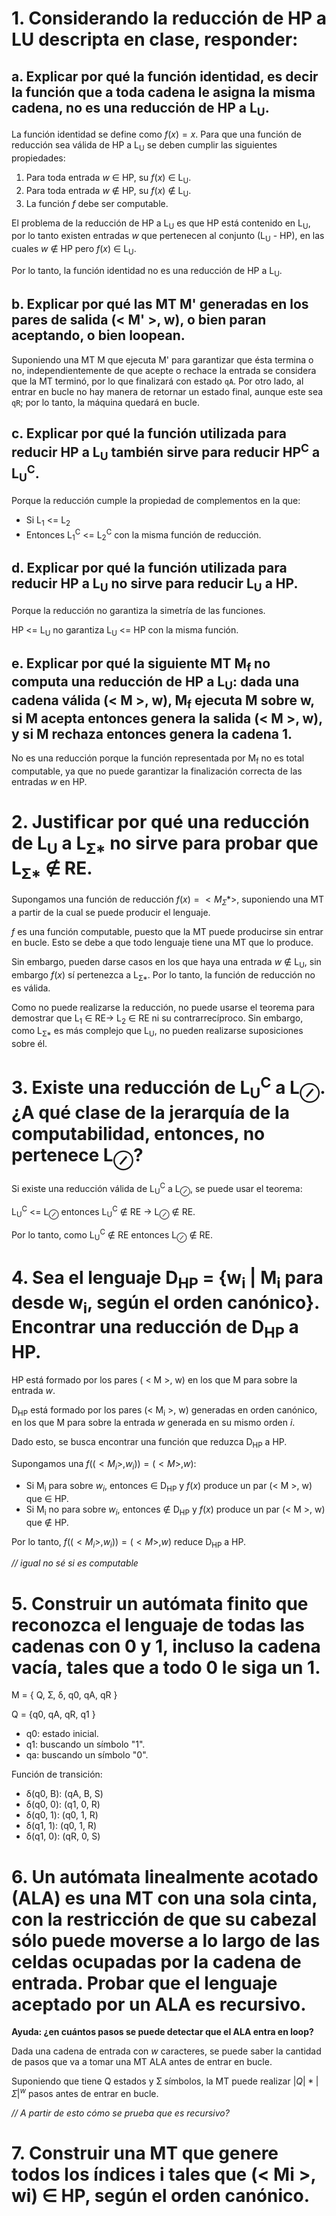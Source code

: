 # 1. Considerando la reducción de HP a LU descripta en clase, responder:

## a. Explicar por qué la función identidad, es decir la función que a toda cadena le asigna la misma cadena, no es una reducción de HP a L<sub>U</sub>.

La función identidad se define como $f(x) = x$. Para que una función de reducción sea válida de HP a L<sub>U</sub> se deben cumplir las siguientes propiedades:
1. Para toda entrada $w$ ∈ HP, su $f(x)$ ∈ L<sub>U</sub>.
2. Para toda entrada $w$ ∉ HP, su $f(x)$ ∉ L<sub>U</sub>.
3. La función $f$ debe ser computable.

El problema de la reducción de HP a L<sub>U</sub> es que HP está contenido en L<sub>U</sub>, por lo tanto existen entradas $w$ que pertenecen al conjunto (L<sub>U</sub> - HP), en las cuales $w$ ∉ HP pero $f(x)$ ∈ L<sub>U</sub>.

Por lo tanto, la función identidad no es una reducción de HP a L<sub>U</sub>.

## b. Explicar por qué las MT M' generadas en los pares de salida (< M' >, w), o bien paran aceptando, o bien loopean.

Suponiendo una MT M que ejecuta M' para garantizar que ésta termina o no, independientemente de que acepte o rechace la entrada se considera que la MT terminó, por lo que finalizará con estado `qA`. Por otro lado, al entrar en bucle no hay manera de retornar un estado final, aunque este sea `qR`; por lo tanto, la máquina quedará en bucle.

## c. Explicar por qué la función utilizada para reducir HP a L<sub>U</sub> también sirve para reducir HP<sup>C</sup> a L<sub>U</sub><sup>C</sup>.

Porque la reducción cumple la propiedad de complementos en la que:
* Si L<sub>1</sub> <= L<sub>2</sub>
* Entonces L<sub>1</sub><sup>C</sup> <= L<sub>2</sub><sup>C</sup> con la misma función de reducción.

## d. Explicar por qué la función utilizada para reducir HP a L<sub>U</sub> no sirve para reducir L<sub>U</sub> a HP.

Porque la reducción no garantiza la simetría de las funciones.

HP <= L<sub>U</sub> no garantiza L<sub>U</sub> <= HP con la misma función.

## e. Explicar por qué la siguiente MT M<sub>f</sub> no computa una reducción de HP a L<sub>U</sub>: dada una cadena válida (< M >, w), M<sub>f</sub> ejecuta M sobre w, si M acepta entonces genera la salida (< M >, w), y si M rechaza entonces genera la cadena 1.

No es una reducción porque la función representada por M<sub>f</sub> no es total computable, ya que no puede garantizar la finalización correcta de las entradas $w$ en HP.

# 2. Justificar por qué una reducción de L<sub>U</sub> a L<sub>Ʃ*</sub> no sirve para probar que L<sub>Ʃ*</sub> ∉ RE.

Supongamos una función de reducción $f(x) = < M_Ʃ* >$, suponiendo una MT a partir de la cual se puede producir el lenguaje.

$f$ es una función computable, puesto que la MT puede producirse sin entrar en bucle. Esto se debe a que todo lenguaje tiene una MT que lo produce.

Sin embargo, pueden darse casos en los que haya una entrada $w$ ∉ L<sub>U</sub>, sin embargo $f(x)$ sí pertenezca a L<sub>Ʃ*</sub>. Por lo tanto, la función de reducción no es válida.

Como no puede realizarse la reducción, no puede usarse el teorema para demostrar que L<sub>1</sub> ∈ RE-> L<sub>2</sub> ∈ RE ni su contrarrecíproco. Sin embargo, como L<sub>Ʃ*</sub> es más complejo que L<sub>U</sub>, no pueden realizarse suposiciones sobre él.

# 3. Existe una reducción de L<sub>U</sub><sup>C</sup> a L<sub>⊘</sub>. ¿A qué clase de la jerarquía de la computabilidad, entonces, no pertenece L<sub>⊘</sub>?

Si existe una reducción válida de L<sub>U</sub><sup>C</sup> a L<sub>⊘</sub>, se puede usar el teorema:

L<sub>U</sub><sup>C</sup> <= L<sub>⊘</sub> entonces L<sub>U</sub><sup>C</sup> ∉ RE -> L<sub>⊘</sub> ∉ RE.

Por lo tanto, como L<sub>U</sub><sup>C</sup> ∉ RE entonces L<sub>⊘</sub> ∉ RE.


# 4. Sea el lenguaje D<sub>HP</sub> = {w<sub>i</sub> | M<sub>i</sub> para desde w<sub>i</sub>, según el orden canónico}. Encontrar una reducción de D<sub>HP</sub> a HP.

HP está formado por los pares ( < M >, w) en los que M para sobre la entrada $w$.

D<sub>HP</sub> está formado por los pares (< M<sub>i</sub> >, w) generadas en orden canónico, en los que M para sobre la entrada $w$ generada en su mismo orden $i$.

Dado esto, se busca encontrar una función que reduzca D<sub>HP</sub> a HP. 

Supongamos una $f((<M_i>, w_i)) = (<M>, w)$:
* Si M<sub>i</sub> para sobre $w_i$, entonces ∈ D<sub>HP</sub> y $f(x)$ produce un par (< M >, w) que ∈ HP.
* Si M<sub>i</sub> no para sobre $w_i$, entonces ∉ D<sub>HP</sub> y $f(x)$ produce un par (< M >, w) que ∉ HP.

Por lo tanto, $f((<M_i>, w_i)) = (<M>, w)$ reduce D<sub>HP</sub> a HP.

*// igual no sé si es computable*

# 5. Construir un autómata finito que reconozca el lenguaje de todas las cadenas con 0 y 1, incluso la cadena vacía, tales que a todo 0 le siga un 1.

M = { Q, Ʃ, δ, q0, qA, qR }

Q = {q0, qA, qR, q1 }
* q0: estado inicial.
* q1: buscando un símbolo "1".
* qa: buscando un símbolo "0".

Función de transición:
* δ(q0, B): (qA, B, S)
* δ(q0, 0): (q1, 0, R)
* δ(q0, 1): (q0, 1, R)
* δ(q1, 1): (q0, 1, R)
* δ(q1, 0): (qR, 0, S)

# 6. Un autómata linealmente acotado (ALA) es una MT con una sola cinta, con la restricción de que su cabezal sólo puede moverse a lo largo de las celdas ocupadas por la cadena de entrada. Probar que el lenguaje aceptado por un ALA es recursivo.

**Ayuda: ¿en cuántos pasos se puede detectar que el ALA entra en loop?**

Dada una cadena de entrada con $w$ caracteres, se puede saber la cantidad de pasos que va a tomar una MT ALA antes de entrar en bucle.

Suponiendo que tiene Q estados y Ʃ símbolos, la MT puede realizar $|Q| * |Ʃ|^w$ pasos antes de entrar en bucle.

*// A partir de esto cómo se prueba que es recursivo?*

# 7. Construir una MT que genere todos los índices i tales que (< Mi >, wi) ∈ HP, según el orden canónico.